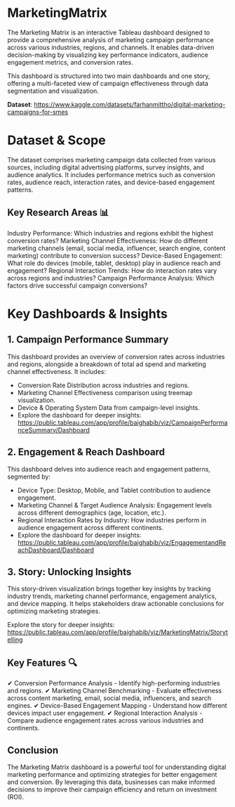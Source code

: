 # MarketingMatrix
The Marketing Matrix is an interactive Tableau dashboard designed to provide a comprehensive analysis of marketing campaign performance across various industries, regions, and channels. It enables data-driven decision-making by visualizing key performance indicators, audience engagement metrics, and conversion rates.

This dashboard is structured into two main dashboards and one story, offering a multi-faceted view of campaign effectiveness through data segmentation and visualization.

**Dataset**: https://www.kaggle.com/datasets/farhanmittho/digital-marketing-campaigns-for-smes

# Dataset & Scope
The dataset comprises marketing campaign data collected from various sources, including digital advertising platforms, survey insights, and audience analytics. It includes performance metrics such as conversion rates, audience reach, interaction rates, and device-based engagement patterns.

## Key Research Areas 📊
Industry Performance: Which industries and regions exhibit the highest conversion rates?
Marketing Channel Effectiveness: How do different marketing channels (email, social media, influencer, search engine, content marketing) contribute to conversion success?
Device-Based Engagement: What role do devices (mobile, tablet, desktop) play in audience reach and engagement?
Regional Interaction Trends: How do interaction rates vary across regions and industries?
Campaign Performance Analysis: Which factors drive successful campaign conversions?

# Key Dashboards & Insights

## 1. Campaign Performance Summary
This dashboard provides an overview of conversion rates across industries and regions, alongside a breakdown of total ad spend and marketing channel effectiveness. It includes:
- Conversion Rate Distribution across industries and regions.
- Marketing Channel Effectiveness comparison using treemap visualization.
- Device & Operating System Data from campaign-level insights.
- Explore the dashboard for deeper insights: https://public.tableau.com/app/profile/baighabib/viz/CampaignPerformanceSummary/Dashboard


## 2. Engagement & Reach Dashboard
This dashboard delves into audience reach and engagement patterns, segmented by:
- Device Type: Desktop, Mobile, and Tablet contribution to audience engagement.
- Marketing Channel & Target Audience Analysis: Engagement levels across different demographics (age, location, etc.).
- Regional Interaction Rates by Industry: How industries perform in audience engagement across different continents.
- Explore the dashboard for deeper insights: https://public.tableau.com/app/profile/baighabib/viz/EngagementandReachDashboard/Dashboard

## 3. Story: Unlocking Insights
This story-driven visualization brings together key insights by tracking industry trends, marketing channel performance, engagement analytics, and device mapping. It helps stakeholders draw actionable conclusions for optimizing marketing strategies.

Explore the story for deeper insights: https://public.tableau.com/app/profile/baighabib/viz/MarketingMatrix/Storytelling

## Key Features 🔍
✔ Conversion Performance Analysis - Identify high-performing industries and regions.
✔ Marketing Channel Benchmarking - Evaluate effectiveness across content marketing, email, social media, influencers, and search engines.
✔ Device-Based Engagement Mapping - Understand how different devices impact user engagement.
✔ Regional Interaction Analysis - Compare audience engagement rates across various industries and continents.

## Conclusion
The Marketing Matrix dashboard is a powerful tool for understanding digital marketing performance and optimizing strategies for better engagement and conversion. By leveraging this data, businesses can make informed decisions to improve their campaign efficiency and return on investment (ROI).
